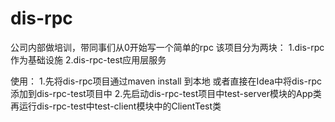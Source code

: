 # dis-rpc
公司内部做培训，带同事们从0开始写一个简单的rpc </b>
该项目分为两块：</b>
1.dis-rpc作为基础设施 </b>
2.dis-rpc-test应用层服务 </b>

</b>
使用：
1.先将dis-rpc项目通过maven  install 到本地 或者直接在Idea中将dis-rpc添加到dis-rpc-test项目中 </b>
2.先启动dis-rpc-test项目中test-server模块的App类 </b>
再运行dis-rpc-test中test-client模块中的ClientTest类 </b>


